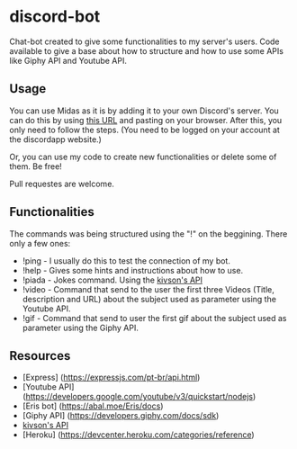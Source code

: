 # discord-bot
Chat-bot created to give some functionalities to my server's users. Code available to give a base about how to structure and how to use some APIs like Giphy API and Youtube API.

## Usage
You can use Midas as it is by adding it to your own Discord's server. You can do this by using [this URL](https://discordapp.com/oauth2/authorize?client_id=622482772824424458&permissions=8&scope=bot) and pasting on your browser. After this, you only need to follow the steps. (You need to be logged on your account at the discordapp website.)

Or, you can use my code to create new functionalities or delete some of them. Be free!

Pull requestes are welcome.

## Functionalities
The commands was being structured using the "!" on the beggining. There only a few ones:
* !ping - I usually do this to test the connection of my bot.
* !help - Gives some hints and instructions about how to use.
* !piada - Jokes command. Using the [kivson's API](https://github.com/kivson/charadas)
* !video <parameter to search> - Command that send to the user the first three Videos (Title, description and URL) about     the subject used as parameter using the Youtube API.
* !gif <parameter to search> - Command that send to user the first gif about the subject used as parameter using the         Giphy API.
  
## Resources
* [Express] (https://expressjs.com/pt-br/api.html)
* [Youtube API] (https://developers.google.com/youtube/v3/quickstart/nodejs)  
* [Eris bot] (https://abal.moe/Eris/docs)
* [Giphy API] (https://developers.giphy.com/docs/sdk)
* [kivson's API](https://github.com/kivson/charadas)
* [Heroku] (https://devcenter.heroku.com/categories/reference)
